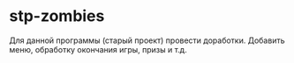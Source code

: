 # stp-zombies

Для данной программы (старый проект) провести доработки. 
Добавить меню, обработку окончания игры, призы и т.д.